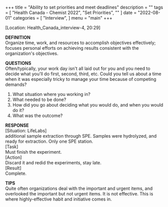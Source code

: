+++
title = "Ability to set priorities and meet deadlines"
description = ""
tags = [
    "Health Canada - Chemist 2022",
    "Set Priorities",
    ""
]
date = "2022-08-01"
categories = [
    "Interview",
]
menu = "main"
+++

[Location: Health_Canada_interview-4, 20:29]

**DEFINITION**  
Organize time, work, and resources to accomplish objectives effectively; focuses personal efforts on achieving results consistent with the organization's objectives.  

**QUESTIONS**  
Often/typically, your work day isn't all laid out for you and you need to decide what you'll do first, second, third, etc.  Could you tell us about a time when it was especially tricky to manage your time because of competing demands?

1) What situation where you working in?  
2) What needed to be done?  
3) How did you go about deciding what you would do, and when you would do it?  
4) What was the outcome?  

**RESPONSE**  
[Situation: LifeLabs]   
additional sample extraction through SPE.  Samples were hydrolyzed, and ready for extraction.  Only one SPE station.  
[Task]   
Must finish the experiment.  
[Action]   
Discard it and redid the experiments, stay late.   
[Result]   
Complete.  

**TIPS**  
Quite often organizations deal with the important and urgent items, and overlooked the important but not urgent items.
It is not effective.  This is where highly-effective habit and initiative comes in. 